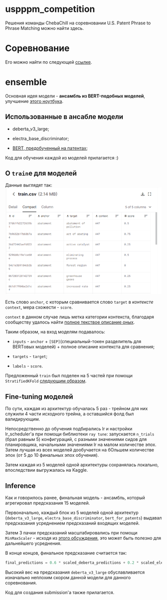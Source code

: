 # uspppm_competition
Решения команды ChebaChill на соревновании U.S. Patent Phrase to Phrase Matching можно найти здесь.

# Соревнование
Его можно найти по следующей [ссылке](https://www.kaggle.com/competitions/us-patent-phrase-to-phrase-matching).

# ensemble

Основная идея модели - **ансамбль из BERT-подобных моделей**, улучшение [этого ноутбука](https://www.kaggle.com/code/diamondlee/u-s-pppm-simple-ensemble-baseline).

## Использованные в ансабле модели

* deberta_v3_large;

* electra_base_discriminator;

* [BERT, предобученный на патентах](https://huggingface.co/anferico/bert-for-patents);

Код для обучения каждой из моделей прилагается :)

## О `train`e для моделей

Данные выглядят так: ![Train overview](train_overview.PNG)

Есть слово `anchor`, с которым сравнивается слово `target` в *контексте* `context`, мера схожести - `score`.

`context` в данном случае лишь метка категории контекста, благодаря сообществу удалось найти [полное текствое описание оных](https://www.kaggle.com/datasets/xhlulu/cpc-codes).

Таким образом, на вход моделям подавалось:

* `inputs` - `anchor` + `[SEP]`(специальный-токен разделитель для BERTовых моделей) + полное описание контекста для сравнения;

* `targets` - `target`;

* `labels` - `score`.

Предложенный `train` был поделен на 5 частей при помощи `StratifiedKFold` [следующим образом](https://www.kaggle.com/code/abhishek/phrase-matching-folds).

## Fine-tuning моделей

По сути, каждая из архитектур обучалась 5 раз - трейном для них служили 4 части исходного трейна, а оставшийся фолд был валидирующим.

Непосредственно до обучения подбирались lr и настройки lr_scheduler'а при помощи библиотеки `ray tune`: запускается `n_trials` (брал равным 5) конфигураций, с разными значениями сидов для планировщика, начальными значениями lr на малом количестве эпох. Затем лучшая из всех моделей дообучается на бОльшем количестве эпох (от 5 до 10 финальных эпох обучения).

Затем каждая из 5 моделей одной архитектуры сохранялась локально, впоследствии выгружалась на Kaggle.

## Inference

Как и говорилось ранее, финальная модель - ансамбль, который агрегировал предсказания 15 моделей.

Первоначально, каждый блок из 5 моделей одной архитектур (`deberta_v3_large`, `electra_base_discriminator`, `bert_for_patents`) выдавал предсказания усреднением предсказаний входящих моделей.

Затем 3 пачки предсказаний масштабировались при помощи `MinMaxScaler` - исходя из [этого обсуждения](https://www.kaggle.com/code/jellyz9/tips-for-ensambling), это может быть полезно для дальнейшего усреднения.

В конце концов, финальное предсказание считается так:

```python
final_predictions = 0.6 * scaled_deberta_predictions + 0.2 * scaled_electra_predictions + 0.2 * scaled_bert_patent_predictions
```

Высокий вес на предсказания `deberta_v3_large` обуславливается изначально неплохим скором данной модели для данного соревнования.

Код для создания submission'а также прилагается.
